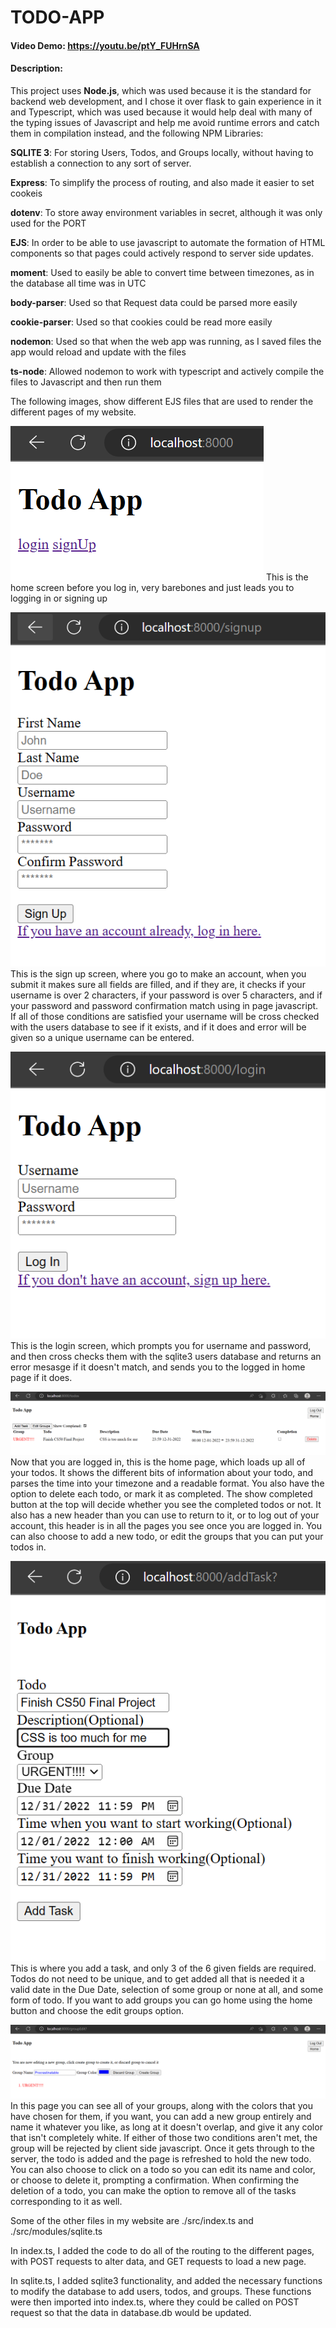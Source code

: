 # TODO-APP
#### Video Demo:  https://youtu.be/ptY_FUHrnSA
#### Description: 
This project uses **Node.js**, which was used because it is the standard for backend web development, and I chose it over flask to gain experience in it
and Typescript, which was used because it would help deal with many of the typing issues of Javascript and help me avoid runtime errors and catch them in compilation instead, and the following NPM Libraries:

  **SQLITE 3**: For storing Users, Todos, and Groups locally, without having to establish a connection to any sort of server.

  **Express**: To simplify the process of routing, and also made it easier to set cookeis

  **dotenv**: To store away environment variables in secret, although it was only used for the PORT

  **EJS**: In order to be able to use javascript to automate the formation of HTML components so that pages could actively respond to server side updates.

  **moment**: Used to easily be able to convert time between timezones, as in the database all time was in UTC

  **body-parser**: Used so that Request data could be parsed more easily
  
  **cookie-parser**: Used so that cookies could be read more easily

  **nodemon**: Used so that when the web app was running, as I saved files the app would reload and update with the files

  **ts-node**: Allowed nodemon to work with typescript and actively compile the files to Javascript and then run them
  
  The following images, show different EJS files that are used to render the different pages of my website.
  
  ![](/images/homeNoLogin.png)
  This is the home screen before you log in, very barebones and just leads you to logging in or signing up
  
   ![](/images/SignUp.png)
   This is the sign up screen, where you go to make an account, when you submit it makes sure all fields are filled, and if they are, it checks if your username is over 2 characters, if your password is over 5 characters, and if your password and password confirmation match using in page javascript. If all of those conditions are satisfied your username will be cross checked with the users database to see if it exists, and if it does and error will be given so a unique username can be entered.
  
  ![](/images/login.png)
  This is the login screen, which prompts you for username and password, and then cross checks them with the sqlite3 users database and returns an error mesasge if it doesn't match, and sends you to the logged in home page if it does.
  
   ![](/images/home.png)
   Now that you are logged in, this is the home page, which loads up all of your todos. It shows the different bits of information about your todo, and parses the time into your timezone and a readable format. You also have the option to delete each todo, or mark it as completed. The show completed button at the top will decide whether you see the completed todos or not. It also has a new header than you can use to return to it, or to log out of your account, this header is in all the pages you see once you are logged in. You can also choose to add a new todo, or edit the groups that you can put your todos in. 
   
   ![](/images/addTask.png)
   This is where you add a task, and only 3 of the 6 given fields are required. Todos do not need to be unique, and to get added all that is needed it a valid date in the Due Date, selection of some group or none at all, and some form of todo. If you want to add groups you can go home using the home button and choose the edit groups option.
   
  ![](/images/addGroup.png)
  In this page you can see all of your groups, along with the colors that you have chosen for them, if you want, you can add a new group entirely and name it whatever you like, as long at it doesn't overlap, and give it any color that isn't completely white. If either of those two conditions aren't met, the group will be rejected by client side javascript. Once it gets through to the server, the todo is added and the page is refreshed to hold the new todo. You can also choose to click on a todo so you can edit its name and color, or choose to delete it, prompting a confirmation. When confirming the deletion of a todo, you can make the option to remove all of the tasks corresponding to it as well.

Some of the other files in my website are ./src/index.ts and ./src/modules/sqlite.ts

In index.ts, I added the code to do all of the routing to the different pages, with POST requests to alter data, and GET requests to load a new page.

In sqlite.ts, I added sqlite3 functionality, and added the necessary functions to modify the database to add users, todos, and groups. These functions were then imported into index.ts, where they could be called on POST request so that the data in database.db would be updated.
    
